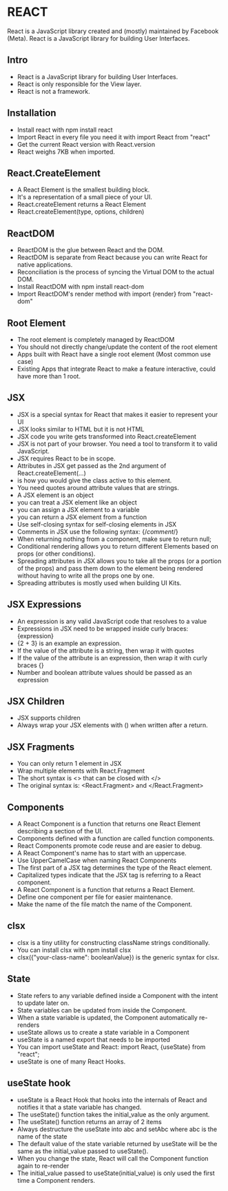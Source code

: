 # REACT

React is a JavaScript library created and (mostly) maintained by Facebook (Meta).
React is a JavaScript library for building User Interfaces.

## Intro

- React is a JavaScript library for building User Interfaces.
- React is only responsible for the View layer.
- React is not a framework.

## Installation

- Install react with npm install react
- Import React in every file you need it with import React from "react"
- Get the current React version with React.version
- React weighs 7KB when imported.

## React.CreateElement

- A React Element is the smallest building block.
- It's a representation of a small piece of your UI.
- React.createElement returns a React Element
- React.createElement(type, options, children)

## ReactDOM

- ReactDOM is the glue between React and the DOM.
- ReactDOM is separate from React because you can write React for native applications.
- Reconciliation is the process of syncing the Virtual DOM to the actual DOM.
- Install ReactDOM with npm install react-dom
- Import ReactDOM's render method with import {render} from "react-dom"

## Root Element

- The root element is completely managed by ReactDOM
- You should not directly change/update the content of the root element
- Apps built with React have a single root element (Most common use case)
- Existing Apps that integrate React to make a feature interactive, could have more than 1 root.

## JSX

- JSX is a special syntax for React that makes it easier to represent your UI
- JSX looks similar to HTML but it is not HTML
- JSX code you write gets transformed into React.createElement
- JSX is not part of your browser. You need a tool to transform it to valid JavaScript.
- JSX requires React to be in scope.
- Attributes in JSX get passed as the 2nd argument of React.createElement(...)
- <div className="active"></div> is how you would give the class active to this element.
- You need quotes around attribute values that are strings.
- A JSX element is an object
- you can treat a JSX element like an object
- you can assign a JSX element to a variable
- you can return a JSX element from a function
- Use self-closing syntax for self-closing elements in JSX
- Comments in JSX use the following syntax: {/_comment_/}
- When returning nothing from a component, make sure to return null;
- Conditional rendering allows you to return different Elements based on props (or other conditions).
- Spreading attributes in JSX allows you to take all the props (or a portion of the props) and pass them down to the element being rendered without having to write all the props one by one.
- Spreading attributes is mostly used when building UI Kits.

## JSX Expressions

- An expression is any valid JavaScript code that resolves to a value
- Expressions in JSX need to be wrapped inside curly braces: {expression}
- {2 + 3} is an example an expression.
- If the value of the attribute is a string, then wrap it with quotes
- If the value of the attribute is an expression, then wrap it with curly braces {}
- Number and boolean attribute values should be passed as an expression

## JSX Children

- JSX supports children
- Always wrap your JSX elements with () when written after a return.

## JSX Fragments

- You can only return 1 element in JSX
- Wrap multiple elements with React.Fragment
- The short syntax is <> that can be closed with </>
- The original syntax is: <React.Fragment> and </React.Fragment>

## Components

- A React Component is a function that returns one React Element describing a section of the UI.
- Components defined with a function are called function components.
- React Components promote code reuse and are easier to debug.
- A React Component's name has to start with an uppercase.
- Use UpperCamelCase when naming React Components
- The first part of a JSX tag determines the type of the React element.
- Capitalized types indicate that the JSX tag is referring to a React component.
- A React Component is a function that returns a React Element.
- Define one component per file for easier maintenance.
- Make the name of the file match the name of the Component.

## clsx

- clsx is a tiny utility for constructing className strings conditionally.
- You can install clsx with npm install clsx
- clsx({"your-class-name": booleanValue}) is the generic syntax for clsx.

## State

- State refers to any variable defined inside a Component with the intent to update later on.
- State variables can be updated from inside the Component.
- When a state variable is updated, the Component automatically re-renders
- useState allows us to create a state variable in a Component
- useState is a named export that needs to be imported
- You can import useState and React: import React, {useState} from "react";
- useState is one of many React Hooks.

## useState hook

- useState is a React Hook that hooks into the internals of React and notifies it that a state variable has changed.
- The useState() function takes the initial_value as the only argument.
- The useState() function returns an array of 2 items
- Always destructure the useState into abc and setAbc where abc is the name of the state
- The default value of the state variable returned by useState will be the same as the initial_value passed to useState().
- When you change the state, React will call the Component function again to re-render
- The initial_value passed to useState(initial_value) is only used the first time a Component renders.
